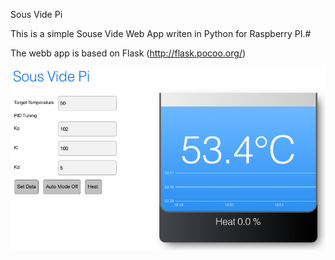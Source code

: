 Sous Vide Pi

This is a simple Souse Vide Web App writen in Python for Raspberry PI.#

The webb app is based on Flask (http://flask.pocoo.org/)    

![ScreenShot](https://raw.githubusercontent.com/Manuel83/sousvidepi/master/screenshots/screenshot1.png)